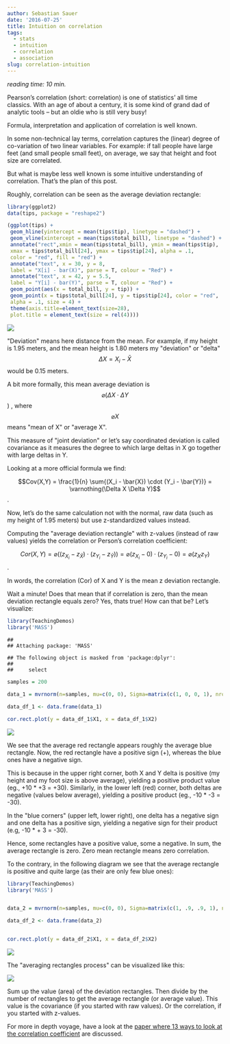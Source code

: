 ```yaml
---
author: Sebastian Sauer
date: '2016-07-25'
title: Intuition on correlation
tags:
  - stats
  - intuition
  - correlation
  - association
slug: correlation-intuition
---
```



*reading time: 10 min.*


Pearson’s correlation (short: correlation) is one of statistics’ all time classics. With an age of about a century, it is some kind of grand dad of analytic tools – but an oldie who is still very busy!

Formula, interpretation and application of correlation is well known.

In some non-technical lay terms, correlation captures the (linear) degree of co-variation of two linear variables. For example: if tall people have large feet (and small people small feet), on average, we say that height and foot size are correlated.

But what is maybe less well known is some intuitive understanding of correlation. That’s the plan of this post.

Roughly, correlation can be seen as the average deviation rectangle:

 

```r
library(ggplot2)
data(tips, package = "reshape2")

(ggplot(tips) + 
 geom_hline(yintercept = mean(tips$tip), linetype = "dashed") + 
 geom_vline(xintercept = mean(tips$total_bill), linetype = "dashed") +
 annotate("rect",xmin = mean(tips$total_bill), ymin = mean(tips$tip),
 xmax = tips$total_bill[24], ymax = tips$tip[24], alpha = .1,
 color = "red", fill = "red") +
 annotate("text", x = 30, y = 8, 
 label = "X[i] - bar(X)", parse = T, colour = "Red") +
 annotate("text", x = 42, y = 5.5, 
 label = "Y[i] - bar(Y)", parse = T, colour = "Red") +
 geom_point(aes(x = total_bill, y = tip)) +
 geom_point(x = tips$total_bill[24], y = tips$tip[24], color = "red", 
 alpha = .1, size = 4) +
 theme(axis.title=element_text(size=28),
 plot.title = element_text(size = rel(4))))
```

![](/images/corr1.png)




"Deviation" means here distance from the mean. For example, if my height is 1.95 meters, and the mean height is 1.80 meters my "deviation" or "delta" $$ \Delta X=X_i - \bar{X}$$  would be 0.15 meters.



A bit more formally, this mean average deviation is $$\varnothing (\Delta X \cdot \Delta Y$$) , where $$\varnothing X$$ means "mean of X" or "average X".

This measure of "joint deviation" or let’s say coordinated deviation is called covariance as it measures the degree to which large deltas in X go together with large deltas in Y.

Looking at a more official formula we find:

$$Cov(X,Y) = \frac{1}{n} \sum{(X_i - \bar{X}) \cdot (Y_i - \bar{Y})} = \varnothing(\Delta X \Delta Y)$$.

Now, let’s do the same calculation not with the normal, raw data (such as my height of 1.95 meters) but use z-standardized values instead.

Computing the "average deviation rectangle" with z-values (instead of raw values) yields the correlation or Person’s correlation coefficient:

$$Cor(X,Y) = \varnothing((z_{X_i} - z_{\bar{X}}) \cdot (z_{Y_i} - z_{\bar{Y}}))= \varnothing(z_{X_i} - 0) \cdot (z_{Y_i} - 0) = \varnothing(z_X z_Y)$$.

In words, the correlation (Cor) of X and Y is the mean z deviation rectangle.

Wait a minute! Does that mean that if correlation is zero, than the mean deviation rectangle equals zero? Yes, thats true! How can that be? Let’s visualize:


```r
library(TeachingDemos)
library('MASS')
```

```
## 
## Attaching package: 'MASS'
```

```
## The following object is masked from 'package:dplyr':
## 
##     select
```

```r
samples = 200

data_1 = mvrnorm(n=samples, mu=c(0, 0), Sigma=matrix(c(1, 0, 0, 1), nrow=2), empirical=TRUE)

data_df_1 <- data.frame(data_1)

cor.rect.plot(y = data_df_1$X1, x = data_df_1$X2)
```

![](/images/corr2.png)


We see that the average red rectangle appears roughly the average blue rectangle. Now, the red rectangle have a positive sign (+), whereas the blue ones have a negative sign.

This is because in the upper right corner, both X and Y delta is positive (my height and my foot size is above average), yielding a positive product value (eg., +10 * +3 = +30). Similarly, in the lower left (red) corner, both deltas are negative (values below average), yielding a positive product (eg., -10 * -3 = -30).

In the "blue corners" (upper left, lower right), one delta has a negative sign and one delta has a positive sign, yielding a negative sign for their product (e.g, -10 * + 3 = -30).

Hence, some rectangles have a positive value, some a negative. In sum, the average rectangle is zero. Zero mean rectangle means zero correlation.

To the contrary, in the following diagram we see that the average rectangle is positive and quite large (as their are only few blue ones):



```r
library(TeachingDemos)
library('MASS')


data_2 = mvrnorm(n=samples, mu=c(0, 0), Sigma=matrix(c(1, .9, .9, 1), nrow=2), empirical=TRUE)

data_df_2 <- data.frame(data_2)


cor.rect.plot(y = data_df_2$X1, x = data_df_2$X2)
```

![](/images/corr3.png)




The "averaging rectangles process" can be visualized like this:

![](/images/mean_rectangle.png)

Sum up the value (area) of the deviation rectangles. Then divide by the number of rectangles to get the average rectangle (or average value). This value is the covariance (if you started with raw values). Or the correlation, if you started with z-values.

 

For more in depth voyage, have a look at the [paper where 13 ways to look at the correlation coefficient](http://www.stat.berkeley.edu/~rabbee/correlation.pdf) are discussed.
